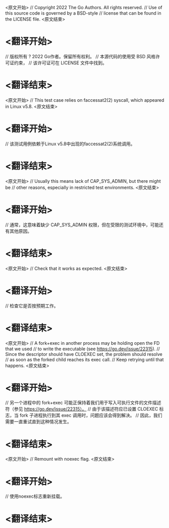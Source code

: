 
<原文开始>
// Copyright 2022 The Go Authors. All rights reserved.
// Use of this source code is governed by a BSD-style
// license that can be found in the LICENSE file.
<原文结束>

# <翻译开始>
// 版权所有 ? 2022 Go作者。保留所有权利。
// 本源代码的使用受 BSD 风格许可证约束，
// 该许可证可在 LICENSE 文件中找到。
# <翻译结束>


<原文开始>
// This test case relies on faccessat2(2) syscall, which appeared in Linux v5.8.
<原文结束>

# <翻译开始>
// 该测试用例依赖于Linux v5.8中出现的faccessat2(2)系统调用。
# <翻译结束>


<原文开始>
		// Usually this means lack of CAP_SYS_ADMIN, but there might be
		// other reasons, especially in restricted test environments.
<原文结束>

# <翻译开始>
// 通常，这意味着缺少 CAP_SYS_ADMIN 权限，但在受限的测试环境中，可能还有其他原因。
# <翻译结束>


<原文开始>
// Check that it works as expected.
<原文结束>

# <翻译开始>
// 检查它是否按预期工作。
# <翻译结束>


<原文开始>
			// A fork+exec in another process may be holding open the FD that we used
			// to write the executable (see https://go.dev/issue/22315).
			// Since the descriptor should have CLOEXEC set, the problem should resolve
			// as soon as the forked child reaches its exec call.
			// Keep retrying until that happens.
<原文结束>

# <翻译开始>
// 另一个进程中的 fork+exec 可能正保持着我们用于写入可执行文件的文件描述符（参见 https://go.dev/issue/22315）。
// 由于该描述符应已设置 CLOEXEC 标志，当 fork 子进程执行到其 exec 调用时，问题应该会得到解决。
// 因此，我们需要一直重试直到这种情况发生。
# <翻译结束>


<原文开始>
// Remount with noexec flag.
<原文结束>

# <翻译开始>
// 使用noexec标志重新挂载。
# <翻译结束>

